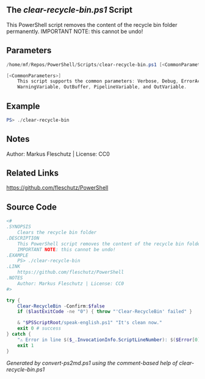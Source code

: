 ## The *clear-recycle-bin.ps1* Script

This PowerShell script removes the content of the recycle bin folder permanently.
IMPORTANT NOTE: this cannot be undo!

## Parameters
```powershell
/home/mf/Repos/PowerShell/Scripts/clear-recycle-bin.ps1 [<CommonParameters>]

[<CommonParameters>]
    This script supports the common parameters: Verbose, Debug, ErrorAction, ErrorVariable, WarningAction, 
    WarningVariable, OutBuffer, PipelineVariable, and OutVariable.
```

## Example
```powershell
PS> ./clear-recycle-bin

```

## Notes
Author: Markus Fleschutz | License: CC0

## Related Links
https://github.com/fleschutz/PowerShell

## Source Code
```powershell
<#
.SYNOPSIS
	Clears the recycle bin folder
.DESCRIPTION
	This PowerShell script removes the content of the recycle bin folder permanently.
	IMPORTANT NOTE: this cannot be undo!
.EXAMPLE
	PS> ./clear-recycle-bin
.LINK
	https://github.com/fleschutz/PowerShell
.NOTES
	Author: Markus Fleschutz | License: CC0
#>

try {
	Clear-RecycleBin -Confirm:$false
	if ($lastExitCode -ne "0") { throw "'Clear-RecycleBin' failed" }

	& "$PSScriptRoot/speak-english.ps1" "It's clean now."
	exit 0 # success
} catch {
	"⚠️ Error in line $($_.InvocationInfo.ScriptLineNumber): $($Error[0])"
	exit 1
}
```

*Generated by convert-ps2md.ps1 using the comment-based help of clear-recycle-bin.ps1*
